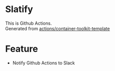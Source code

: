 # Slatify
This is Github Actions.<br>
Generated from [actions/container-toolkit-template](https://github.com/actions/container-toolkit-template)

# Feature
- Notify Github Actions to Slack